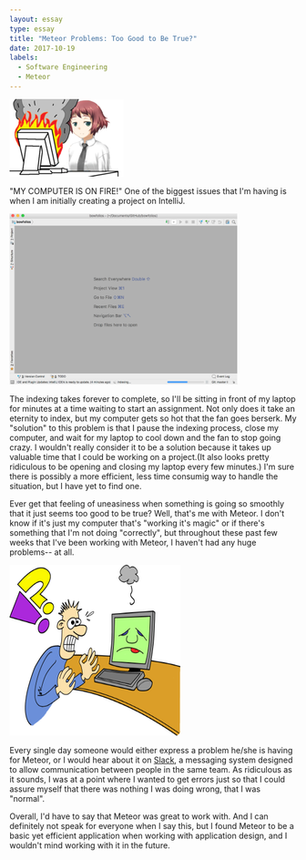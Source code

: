 ```yaml
---
layout: essay
type: essay
title: "Meteor Problems: Too Good to Be True?"
date: 2017-10-19
labels:
  - Software Engineering
  - Meteor
---
```


<img class="ui image" src = "/images/compfire.png"> 

"MY COMPUTER IS ON FIRE!"
One of the biggest issues that I'm having is when I am initially creating a project on IntelliJ. 

<img class="ui left floated image" src="/images/indexing.png" width = "400" height = "300"> 

The indexing takes forever to complete, so I'll be sitting in front of my laptop for minutes at a time waiting to start an assignment. Not only does it take an eternity to index, but my computer gets so hot that the fan goes berserk. My "solution" to this problem is that I pause the indexing process, close my computer, and wait for my laptop to cool down and the fan to stop going crazy. I wouldn't really consider it to be a solution because it takes up valuable time that I could be working on a project.(It also looks pretty ridiculous to be opening and closing my laptop every few minutes.) I'm sure there is possibly a more efficient, less time consumig way to handle the situation, but I have yet to find one.

Ever get that feeling of uneasiness when something is going so smoothly that it just seems too good to be true? Well, that's me with Meteor. I don't know if it's just my computer that's "working it's magic" or if there's something that I'm not doing "correctly", but throughout these past few weeks that I've been working with Meteor, I haven't had any huge problems-- at all. 

<img class="ui left floated image" src="/images/computer_frustration_T.png" width = "300" height = "300"> 

Every single day someone would either express a problem he/she is having for Meteor, or I would hear about it on [Slack](https://slack.com/about), a messaging system designed to allow communication between people in the same team. As ridiculous as it sounds, I was at a point where I wanted to get errors just so that I could assure myself that there was nothing I was doing wrong, that I was "normal".

Overall, I'd have to say that Meteor was great to work with. And I can definitely not speak for everyone when I say this, but I found Meteor to be a basic yet efficient application when working with application design, and I wouldn't mind working with it in the future. 

